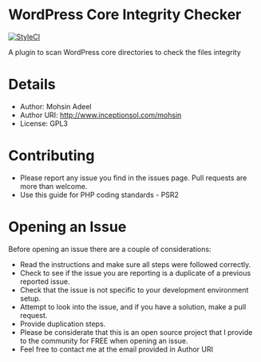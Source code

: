 # WordPress Core Integrity Checker

[![StyleCI](https://styleci.io/repos/149294008/shield)](https://styleci.io/repos/149294008)

A plugin to scan WordPress core directories to check the files integrity

# Details
 * Author: Mohsin Adeel
 * Author URI: http://www.inceptionsol.com/mohsin
 * License: GPL3
 
 # Contributing
 * Please report any issue you find in the issues page. Pull requests are more than welcome.
 * Use this guide for PHP coding standards - PSR2
 
 # Opening an Issue
 Before opening an issue there are a couple of considerations:
 
 *  Read the instructions and make sure all steps were followed correctly.
 *  Check to see if the issue you are reporting is a duplicate of a previous reported issue.
 *  Check that the issue is not specific to your development environment setup.
 *  Attempt to look into the issue, and if you have a solution, make a pull request.
 *  Provide duplication steps.
 *  Please be considerate that this is an open source project that I provide to the community for FREE when opening an issue.
 *  Feel free to contact me at the email provided in Author URI
 
